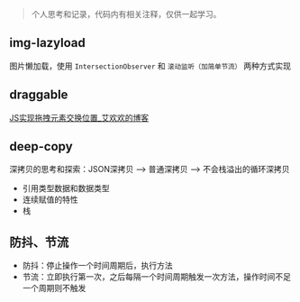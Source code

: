 > 个人思考和记录，代码内有相关注释，仅供一起学习。

## img-lazyload

图片懒加载，使用 `IntersectionObserver` 和 `滚动监听（加简单节流）` 两种方式实现

## draggable

[JS实现拖拽元素交换位置_艾欢欢的博客](https://blog.csdn.net/AiHuanhuan110/article/details/114593251)

## deep-copy

深拷贝的思考和探索：JSON深拷贝 --> 普通深拷贝 --> 不会栈溢出的循环深拷贝

- 引用类型数据和数据类型
- 连续赋值的特性
- 栈

## 防抖、节流

- 防抖：停止操作一个时间周期后，执行方法
- 节流：立即执行第一次，之后每隔一个时间周期触发一次方法，操作时间不足一个周期则不触发






